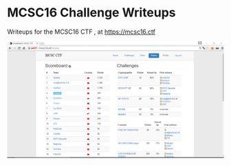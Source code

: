 # MCSC16 Challenge Writeups

Writeups for the MCSC16 CTF , at https://mcsc16.ctf

![](scoreboard.PNG)
